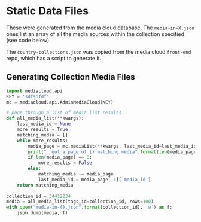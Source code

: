 Static Data Files
=================

These were generated from the media cloud database. The `media-in-X.json` ones list an array of all the media sources
within the collection specified (see code below).

The `country-collections.json` was copied from the media cloud `front-end` repo, which has a script to generate it. 

## Generating Collection Media Files

```python
import mediacloud.api
KEY = 'sdfsdfdf'
mc = mediacloud.api.AdminMediaCloud(KEY)

# page through a list of media list results
def all_media_list(**kwargs):
    last_media_id = None
    more_results = True
    matching_media = []
    while more_results:
        media_page = mc.mediaList(**kwargs, last_media_id=last_media_id)
        print("  got a page of {} matching media".format(len(media_page)))
        if len(media_page) == 0:
            more_results = False
        else:
            matching_media += media_page
            last_media_id = media_page[-1]['media_id']
    return matching_media
    
collection_id = 34412234
media = all_media_list(tags_id=collection_id, rows=100)
with open("media-in-{}.json".format(collection_id), 'w') as f:
    json.dump(media, f)
```